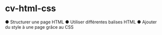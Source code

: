 # cv-html-css
● Structurer une page HTML ● Utiliser différentes balises HTML ● Ajouter du style à une page grâce au CSS

